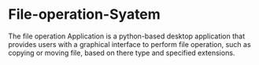 # File-operation-Syatem
 The file operation Application is a python-based desktop application that  provides users with a graphical interface to perform file operation, such as  copying or moving file, based on there type and specified extensions. 
